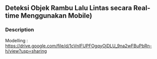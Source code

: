 ## Deteksi Objek Rambu Lalu Lintas secara Real-time Menggunakan Mobile)


### Description
Modelling : https://drive.google.com/file/d/1cVnlFUPFOgqyOjDLU_9na2wFBuPbRn-h/view?usp=sharing





